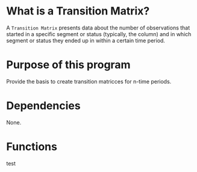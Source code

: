 # What is a Transition Matrix?
A <code>Transition Matrix</code> presents data about the number of observations that started in a specific segment or status (typically, the column) and in which segment or status they ended up in within a certain time period.

# Purpose of this program
Provide the basis to create transition matricces for n-time periods.

# Dependencies
None.

# Functions
test
